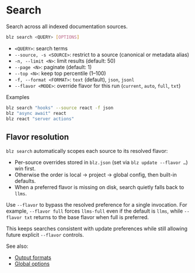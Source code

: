 # Search

Search across all indexed documentation sources.

```bash
blz search <QUERY> [OPTIONS]
```
- `<QUERY>`: search terms
- `--source, -s <SOURCE>`: restrict to a source (canonical or metadata alias)
- `-n, --limit <N>`: limit results (default: 50)
- `--page <N>`: paginate (default: 1)
- `--top <N>`: keep top percentile (1–100)
- `-f, --format <FORMAT>`: `text` (default), `json`, `jsonl`
- `--flavor <MODE>`: override flavor for this run (`current`, `auto`, `full`, `txt`)

Examples

```bash
blz search "hooks" --source react -f json
blz "async await" react
blz react "server actions"
```

## Flavor resolution

`blz search` automatically scopes each source to its resolved flavor:

- Per-source overrides stored in `blz.json` (set via `blz update --flavor …`) win first.
- Otherwise the order is local → project → global config, then built-in defaults.
- When a preferred flavor is missing on disk, search quietly falls back to `llms`.

Use `--flavor` to bypass the resolved preference for a single invocation. For example, `--flavor full`
forces `llms-full` even if the default is `llms`, while `--flavor txt` returns to the base flavor when
full is preferred.

This keeps searches consistent with update preferences while still allowing future explicit `--flavor` controls.

See also:
- [Output formats](./output-formats.md)
- [Global options](./global.md)
